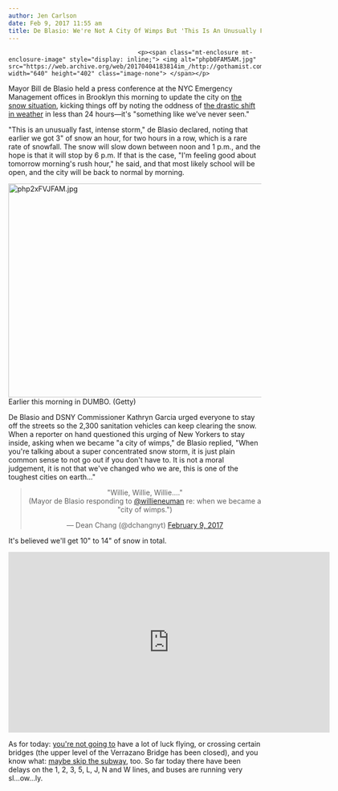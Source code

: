 ```yaml
---
author: Jen Carlson
date: Feb 9, 2017 11:55 am
title: De Blasio: We're Not A City Of Wimps But 'This Is An Unusually Fast, Intense Storm'
---
```


	
										<p><span class="mt-enclosure mt-enclosure-image" style="display: inline;"> <img alt="phpb0FAM5AM.jpg" src="https://web.archive.org/web/20170404183814im_/http://gothamist.com/attachments/arts_jen/phpb0FAM5AM.jpg" width="640" height="402" class="image-none"> </span></p>

<p>Mayor Bill de Blasio held a press conference at the NYC Emergency Management offices in Brooklyn this morning to update the city on <a href="https://web.archive.org/web/20170404183814/http://gothamist.com/2017/02/09/winter_storm_snow_nyc.php">the snow situation</a>, kicking things off by noting the oddness of <a href="https://web.archive.org/web/20170404183814/http://gothamist.com/2017/02/08/anthropocene_style.php#photo-1">the drastic shift in weather</a> in less than 24 hours&#x2014;it&apos;s &quot;something like we&apos;ve never seen.&quot;</p>

<p>&quot;This is an unusually fast, intense storm,&quot; de Blasio declared, noting that earlier we got 3&quot; of snow an hour, for two hours in a row, which is a rare rate of snowfall. The snow will slow down between noon and 1 p.m., and the hope is that it will stop by 6 p.m. If that is the case, &quot;I&apos;m feeling good about tomorrow morning&apos;s rush hour,&quot; he said, and that most likely school will be open, and the city will be back to normal by morning.</p>

<p><span class="mt-enclosure mt-enclosure-image" style="display: inline;"> <img alt="php2xFVJFAM.jpg" src="https://web.archive.org/web/20170404183814im_/http://gothamist.com/attachments/arts_jen/php2xFVJFAM.jpg" width="640" height="426" class="image-none"> </span><br>
<span class="photo_caption">Earlier this morning in DUMBO. (Getty)</span></p>

<p>De Blasio and DSNY Commissioner Kathryn Garcia urged everyone to stay off the streets so the 2,300 sanitation vehicles can keep clearing the snow. When a reporter on hand questioned this urging of New Yorkers to stay inside, asking when we became &quot;a city of wimps,&quot; de Blasio replied, &quot;When you&apos;re talking about a super concentrated snow storm, it is just plain common sense to not go out if you don&apos;t have to. It is not a moral judgement, it is not that we&apos;ve changed who we are, this is one of the toughest cities on earth...&quot;</p>

<center><blockquote class="twitter-tweet" data-lang="en"><p lang="en" dir="ltr">&quot;Willie, Willie, Willie....&quot;<br>(Mayor de Blasio responding to <a href="https://web.archive.org/web/20170404183814/https://twitter.com/willieneuman">@willieneuman</a> re: when we became a &quot;city of wimps.&quot;)</p>&#x2014; Dean Chang (@dchangnyt) <a href="https://web.archive.org/web/20170404183814/https://twitter.com/dchangnyt/status/829728998288662528">February 9, 2017</a></blockquote>
<script async src="//web.archive.org/web/20170404183814js_/http://platform.twitter.com/widgets.js" charset="utf-8"></script></center>

<p>It&apos;s believed we&apos;ll get 10&quot; to 14&quot; of snow in total.</p>

<p><iframe width="640" height="360" src="https://web.archive.org/web/20170404183814if_/https://www.youtube.com/embed/9lJWcW2uyic" frameborder="0" allowfullscreen></iframe></p>

<p>As for today: <a href="https://web.archive.org/web/20170404183814/http://gothamist.com/2017/02/09/snow_flights_canceled.php">you&apos;re not going to</a> have a lot of luck flying, or crossing certain bridges (the upper level of the Verrazano Bridge has been closed), and you know what: <a href="https://web.archive.org/web/20170404183814/http://gothamist.com/2017/02/09/mass_transit_snow_issues.php">maybe skip the subway</a>, too. So far today there have been delays on the 1, 2, 3, 5, L, J, N and W lines, and buses are running very sl...ow...ly.</p>					
										
									
				